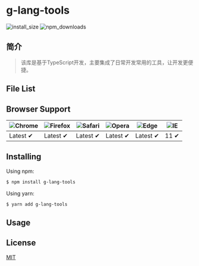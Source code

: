 

# g-lang-tools

![install_size](https://packagephobia.com/badge?p=g-lang-tools)
![npm_downloads](https://img.shields.io/npm/dm/g-lang-tools.svg?style=flat-square)


## 简介
> 该库是基于TypeScript开发，主要集成了日常开发常用的工具，让开发更便捷。


## File List


## Browser Support

![Chrome](https://raw.githubusercontent.com/alrra/browser-logos/main/src/chrome/chrome_48x48.png) | ![Firefox](https://raw.githubusercontent.com/alrra/browser-logos/main/src/firefox/firefox_48x48.png) | ![Safari](https://raw.githubusercontent.com/alrra/browser-logos/main/src/safari/safari_48x48.png) | ![Opera](https://raw.githubusercontent.com/alrra/browser-logos/main/src/opera/opera_48x48.png) | ![Edge](https://raw.githubusercontent.com/alrra/browser-logos/main/src/edge/edge_48x48.png) | ![IE](https://raw.githubusercontent.com/alrra/browser-logos/master/src/archive/internet-explorer_9-11/internet-explorer_9-11_48x48.png) |
--- | --- | --- | --- | --- | --- |
Latest ✔ | Latest ✔ | Latest ✔ | Latest ✔ | Latest ✔ | 11 ✔ |

## Installing

Using npm:

```bash
$ npm install g-lang-tools
```

Using yarn:

```bash
$ yarn add g-lang-tools
```

## Usage



## License

[MIT](LICENSE)
